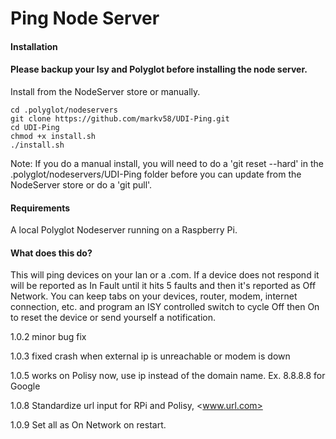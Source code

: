 # Ping Node Server

#### Installation

#### Please backup your Isy and Polyglot before installing the node server.

Install from the NodeServer store or manually.

    cd .polyglot/nodeservers
    git clone https://github.com/markv58/UDI-Ping.git
    cd UDI-Ping
    chmod +x install.sh
    ./install.sh

Note: If you do a manual install, you will need to do a 'git reset --hard' in the .polyglot/nodeservers/UDI-Ping folder before you can update from the NodeServer store or do a 'git pull'.

#### Requirements

A local Polyglot Nodeserver running on a Raspberry Pi.

#### What does this do?

This will ping devices on your lan or a .com. If a device does not respond it will be reported as In Fault until it hits 5 faults and then it's reported as Off Network. You can keep tabs on your devices, router, modem, internet connection, etc. and program an ISY controlled switch to cycle Off then On to reset the device or send yourself a notification.

1.0.2 minor bug fix

1.0.3 fixed crash when external ip is unreachable or modem is down

1.0.5 works on Polisy now, use ip instead of the domain name. Ex. 8.8.8.8 for Google

1.0.8 Standardize url input for RPi and Polisy, <www.url.com>

1.0.9 Set all as On Network on restart.
